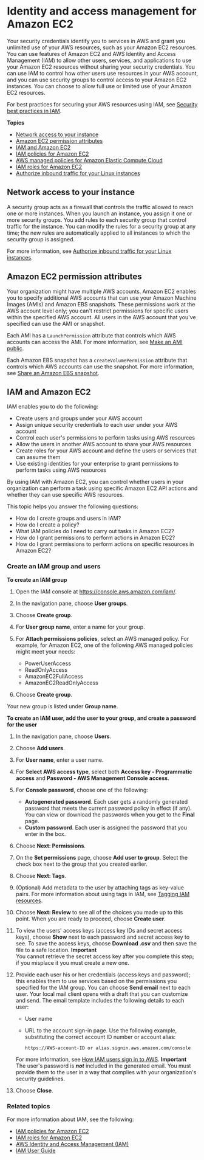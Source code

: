 # Identity and access management for Amazon EC2<a name="security-iam"></a>

Your security credentials identify you to services in AWS and grant you unlimited use of your AWS resources, such as your Amazon EC2 resources\. You can use features of Amazon EC2 and AWS Identity and Access Management \(IAM\) to allow other users, services, and applications to use your Amazon EC2 resources without sharing your security credentials\. You can use IAM to control how other users use resources in your AWS account, and you can use security groups to control access to your Amazon EC2 instances\. You can choose to allow full use or limited use of your Amazon EC2 resources\. 

For best practices for securing your AWS resources using IAM, see [Security best practices in IAM](https://docs.aws.amazon.com/IAM/latest/UserGuide/best-practices.html)\.

**Topics**
+ [Network access to your instance](#intro-to-security-groups)
+ [Amazon EC2 permission attributes](#AmazonEC2Permissions)
+ [IAM and Amazon EC2](#intro-to-iam)
+ [IAM policies for Amazon EC2](iam-policies-for-amazon-ec2.md)
+ [AWS managed policies for Amazon Elastic Compute Cloud](security-iam-awsmanpol.md)
+ [IAM roles for Amazon EC2](iam-roles-for-amazon-ec2.md)
+ [Authorize inbound traffic for your Linux instances](authorizing-access-to-an-instance.md)

## Network access to your instance<a name="intro-to-security-groups"></a>

A security group acts as a firewall that controls the traffic allowed to reach one or more instances\. When you launch an instance, you assign it one or more security groups\. You add rules to each security group that control traffic for the instance\. You can modify the rules for a security group at any time; the new rules are automatically applied to all instances to which the security group is assigned\. 

For more information, see [Authorize inbound traffic for your Linux instances](authorizing-access-to-an-instance.md)\.

## Amazon EC2 permission attributes<a name="AmazonEC2Permissions"></a>

Your organization might have multiple AWS accounts\. Amazon EC2 enables you to specify additional AWS accounts that can use your Amazon Machine Images \(AMIs\) and Amazon EBS snapshots\. These permissions work at the AWS account level only; you can't restrict permissions for specific users within the specified AWS account\. All users in the AWS account that you've specified can use the AMI or snapshot\.

Each AMI has a `LaunchPermission` attribute that controls which AWS accounts can access the AMI\. For more information, see [Make an AMI public](sharingamis-intro.md)\.

Each Amazon EBS snapshot has a `createVolumePermission` attribute that controls which AWS accounts can use the snapshot\. For more information, see [Share an Amazon EBS snapshot](ebs-modifying-snapshot-permissions.md)\.

## IAM and Amazon EC2<a name="intro-to-iam"></a>

IAM enables you to do the following:
+ Create users and groups under your AWS account
+ Assign unique security credentials to each user under your AWS account
+ Control each user's permissions to perform tasks using AWS resources
+ Allow the users in another AWS account to share your AWS resources
+ Create roles for your AWS account and define the users or services that can assume them
+ Use existing identities for your enterprise to grant permissions to perform tasks using AWS resources

By using IAM with Amazon EC2, you can control whether users in your organization can perform a task using specific Amazon EC2 API actions and whether they can use specific AWS resources\.

This topic helps you answer the following questions:
+ How do I create groups and users in IAM?
+ How do I create a policy?
+ What IAM policies do I need to carry out tasks in Amazon EC2?
+ How do I grant permissions to perform actions in Amazon EC2?
+ How do I grant permissions to perform actions on specific resources in Amazon EC2?

### Create an IAM group and users<a name="creating-an-iam-group"></a>

**To create an IAM group**

1. Open the IAM console at [https://console\.aws\.amazon\.com/iam/](https://console.aws.amazon.com/iam/)\.

1. In the navigation pane, choose **User groups**\.

1. Choose **Create group**\. 

1. For **User group name**, enter a name for your group\.

1. For **Attach permissions policies**, select an AWS managed policy\. For example, for Amazon EC2, one of the following AWS managed policies might meet your needs:
   + PowerUserAccess
   + ReadOnlyAccess
   + AmazonEC2FullAccess
   + AmazonEC2ReadOnlyAccess

1. Choose **Create group**\.

Your new group is listed under **Group name**\.

**To create an IAM user, add the user to your group, and create a password for the user**

1. In the navigation pane, choose **Users**\.

1. Choose **Add users**\.

1. For **User name**, enter a user name\.

1. For **Select AWS access type**, select both **Access key \- Programmatic access** and **Password \- AWS Management Console access**\.

1. For **Console password**, choose one of the following:
   + **Autogenerated password**\. Each user gets a randomly generated password that meets the current password policy in effect \(if any\)\. You can view or download the passwords when you get to the **Final** page\.
   + **Custom password**\. Each user is assigned the password that you enter in the box\.

1. Choose **Next: Permissions**\.

1. On the **Set permissions** page, choose **Add user to group**\. Select the check box next to the group that you created earlier\.

1. Choose **Next: Tags**\.

1. \(Optional\) Add metadata to the user by attaching tags as key\-value pairs\. For more information about using tags in IAM, see [Tagging IAM resources](https://docs.aws.amazon.com/IAM/latest/UserGuide/id_tags.html)\.

1. Choose **Next: Review** to see all of the choices you made up to this point\. When you are ready to proceed, choose **Create user**\.

1. To view the users' access keys \(access key IDs and secret access keys\), choose **Show** next to each password and secret access key to see\. To save the access keys, choose **Download \.csv** and then save the file to a safe location\.
**Important**  
You cannot retrieve the secret access key after you complete this step; if you misplace it you must create a new one\.

1. Provide each user his or her credentials \(access keys and password\); this enables them to use services based on the permissions you specified for the IAM group\. You can choose **Send email** next to each user\. Your local mail client opens with a draft that you can customize and send\. The email template includes the following details to each user:
   + User name
   + URL to the account sign\-in page\. Use the following example, substituting the correct account ID number or account alias:

     ```
     https://AWS-account-ID or alias.signin.aws.amazon.com/console
     ```

   For more information, see [How IAM users sign in to AWS](https://docs.aws.amazon.com/IAM/latest/UserGuide/id_users_sign-in.html)\.
**Important**  
The user's password is ***not*** included in the generated email\. You must provide them to the user in a way that complies with your organization's security guidelines\.

1. Choose **Close**\.

### Related topics<a name="iam-related-topics"></a>

For more information about IAM, see the following:
+ [IAM policies for Amazon EC2](iam-policies-for-amazon-ec2.md)
+ [IAM roles for Amazon EC2](iam-roles-for-amazon-ec2.md)
+ [AWS Identity and Access Management \(IAM\)](https://aws.amazon.com/iam)
+ [IAM User Guide](https://docs.aws.amazon.com/IAM/latest/UserGuide/)